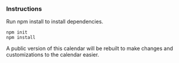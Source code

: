 ### Instructions
Run npm install to install dependencies.
```npm
npm init
npm install
```
A public version of this calendar will be rebuilt to make changes and customizations to the calendar easier.

